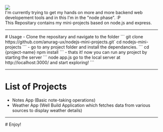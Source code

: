 <img src="https://miro.medium.com/max/1000/1*fsseXIPGEhwmg6kfgXyIjA.jpeg">
<br>
I'm currently trying to get my hands on more and more backend web developement tools and in this I'm in the "node phase". :P
<br>
This Repositary contains my mini-projects based on node.js and express.

<hr>
# Usage
- Clone the repositary and navigate to the folder
```
    git clone https://github.com/anurag-ux/nodejs-mini-projects.git`
    cd nodejs-mini-projects
```
- go to any project folder and install the dependancies.
```
    cd {project-name}
    npm install
```
- thats it! now you can run any project by starting the server
```
    node app.js
    go to the local server at http://localhost:3000/ and start exploring!
 ```

<hr>

# List of Projects

- Notes App (Basic note-taking operations)
- Weather App (Well Build Application which fetches data from various sources to display weather details)
<hr>
# Enjoy!

